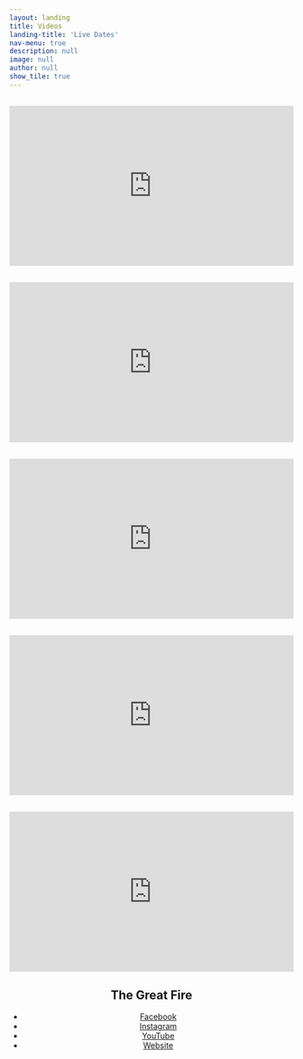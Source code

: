 ```yaml
---
layout: landing
title: Videos
landing-title: 'Live Dates'
nav-menu: true
description: null
image: null
author: null
show_tile: true
---
```


<!-- About -->	
<section>
	<div class="inner row">
		<div class="12u 12u(small)" style="position: relative; width: 100%; height: 0; padding-bottom: 56.25%;">
			<h2>A full live set</h2>
			<p>If you watch this on YouTube, you'll find a pinned comment with timecodes that link to the start of each song</p>
		    <iframe style="position: absolute;top: 0;left: 0;bottom: 0;right: 0;width: 100%;height: 100%;" src="https://www.youtube.com/embed/UjxgoWw56oQ" frameborder="0" allow="accelerometer; autoplay; encrypted-media; gyroscope; picture-in-picture" allowfullscreen></iframe>
		</div>
		<div class="6u 12u(small)" style="position: relative; width: 100%; height: 0; padding-bottom: 56.25%;">
			<h2>Uptown Funk - Bruno Mars</h2>
		    <iframe style="position: absolute;top: 0;left: 0;bottom: 0;right: 0;width: 100%;height: 100%;" src="https://www.youtube.com/embed/IEzYE5BSdbk" frameborder="0" allow="accelerometer; autoplay; encrypted-media; gyroscope; picture-in-picture" allowfullscreen></iframe>
		</div>
		<div class="6u 12u(small)" style="position: relative; width: 100%; height: 0; padding-bottom: 56.25%;">
			<h2>Higher Love - Steve Winwood / Whitney Houston / Kygo</h2>
		    <iframe style="position: absolute;top: 0;left: 0;bottom: 0;right: 0;width: 100%;height: 100%;" src="https://www.youtube.com/embed/dWsjq95KNMU" frameborder="0" allow="accelerometer; autoplay; encrypted-media; gyroscope; picture-in-picture" allowfullscreen></iframe>
		</div>
		<div class="6u 12u(small)" style="position: relative; width: 100%; height: 0; padding-bottom: 56.25%;">
			<h2>Easy Lover - Phil Collins / Philip Bailey</h2>
		    <iframe style="position: absolute;top: 0;left: 0;bottom: 0;right: 0;width: 100%;height: 100%;" src="https://www.youtube.com/embed/hLlmCVUtHO4" frameborder="0" allow="accelerometer; autoplay; encrypted-media; gyroscope; picture-in-picture" allowfullscreen></iframe>
		</div>
		<div class="6u 12u(small)" style="position: relative; width: 100%; height: 0; padding-bottom: 56.25%;">
			<h2>Redbone - Childish Gambino</h2>
		    <iframe style="position: absolute;top: 0;left: 0;bottom: 0;right: 0;width: 100%;height: 100%;" src="https://www.youtube.com/embed/Q9YfzHTdlKg" frameborder="0" allow="accelerometer; autoplay; encrypted-media; gyroscope; picture-in-picture" allowfullscreen></iframe>
		</div>
	</div>
	<div class="inner">
		<header class="major">
			<h2>The Great Fire</h2>
			<ul class="icons">
				<li><a href="https://facebook.com/greatfireband" class="icon fa-facebook"><span class="label">Facebook</span></a></li>
				<li><a href="https://instagram.com/greatfireband" class="icon fa-instagram"><span class="label">Instagram</span></a></li>
				<li><a href="https://www.youtube.com/channel/UC9TnZoTw1qZ9yhm1f3sBW5A" class="icon fa-youtube"><span class="label">YouTube</span></a></li>
				<li><a href="https://www.thegreatfire.co.uk" class="icon fa-link"><span class="label">Website</span></a></li>
			</ul>
		</header>
	</div>
</section>
